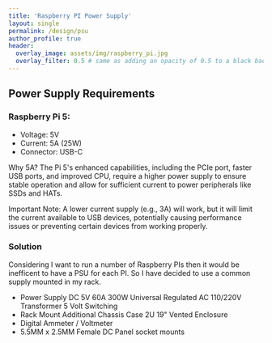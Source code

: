 ```yaml
---
title: 'Raspberry PI Power Supply'
layout: single
permalink: /design/psu
author_profile: true
header:
  overlay_image: assets/img/raspberry_pi.jpg
  overlay_filter: 0.5 # same as adding an opacity of 0.5 to a black background
---
```


## Power Supply Requirements

### Raspberry Pi 5:
- Voltage: 5V 
- Current: 5A (25W) 
- Connector: USB-C 

Why 5A? The Pi 5's enhanced capabilities, including the PCIe port, faster USB ports, and improved CPU, require a higher power supply to ensure stable operation and allow for sufficient current to power peripherals like SSDs and HATs. 

Important Note: A lower current supply (e.g., 3A) will work, but it will limit the current available to USB devices, potentially causing performance issues or preventing certain devices from working properly. 

### Solution

Considering I want to run a number of Raspberry PIs then it would be inefficent to have a PSU for each PI. So I have decided to use a common supply mounted in my rack.

- Power Supply DC 5V 60A 300W Universal Regulated AC 110/220V Transformer 5 Volt Switching
- Rack Mount Additional Chassis Case 2U 19" Vented Enclosure
- Digital Ammeter / Voltmeter
- 5.5MM x 2.5MM Female DC Panel socket mounts